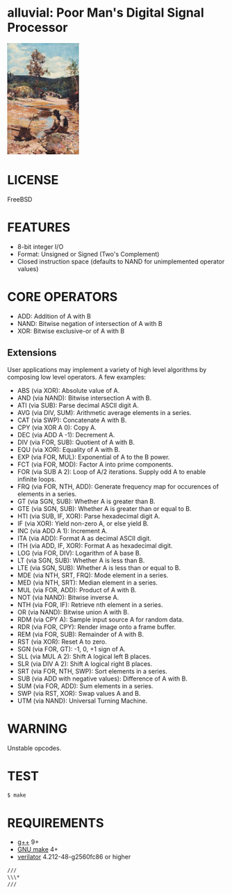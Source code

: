# alluvial: Poor Man's Digital Signal Processor

![gold prospector](alluvial.png)

# LICENSE

FreeBSD

# FEATURES

* 8-bit integer I/O
* Format: Unsigned or Signed (Two's Complement)
* Closed instruction space (defaults to NAND for unimplemented operator values)

# CORE OPERATORS

* ADD: Addition of A with B
* NAND: Bitwise negation of intersection of A with B
* XOR: Bitwise exclusive-or of A with B

## Extensions

User applications may implement a variety of high level algorithms by composing low level operators. A few examples:

* ABS (via XOR): Absolute value of A.
* AND (via NAND): Bitwise intersection A with B.
* ATI (via SUB): Parse decimal ASCII digit A.
* AVG (via DIV, SUM): Arithmetic average elements in a series.
* CAT (via SWP): Concatenate A with B.
* CPY (via XOR A 0): Copy A.
* DEC (via ADD A -1): Decrement A.
* DIV (via FOR, SUB): Quotient of A with B.
* EQU (via XOR): Equality of A with B.
* EXP (via FOR, MUL): Exponential of A to the B power.
* FCT (via FOR, MOD): Factor A into prime components.
* FOR (via SUB A 2): Loop of A/2 iterations. Supply odd A to enable infinite loops.
* FRQ (via FOR, NTH, ADD): Generate frequency map for occurences of elements in a series.
* GT (via SGN, SUB): Whether A is greater than B.
* GTE (via SGN, SUB): Whether A is greater than or equal to B.
* HTI (via SUB, IF, XOR): Parse hexadecimal digit A.
* IF (via XOR): Yield non-zero A, or else yield B.
* INC (via ADD A 1): Increment A.
* ITA (via ADD): Format A as decimal ASCII digit.
* ITH (via ADD, IF, XOR): Format A as hexadecimal digit.
* LOG (via FOR, DIV): Logarithm of A base B.
* LT (via SGN, SUB): Whether A is less than B.
* LTE (via SGN, SUB): Whether A is less than or equal to B.
* MDE (via NTH, SRT, FRQ): Mode element in a series.
* MED (via NTH, SRT): Median element in a series.
* MUL (via FOR, ADD): Product of A with B.
* NOT (via NAND): Bitwise inverse A.
* NTH (via FOR, IF): Retrieve nth element in a series.
* OR (via NAND): Bitwise union A with B.
* RDM (via CPY A): Sample input source A for random data.
* RDR (via FOR, CPY): Render image onto a frame buffer.
* REM (via FOR, SUB): Remainder of A with B.
* RST (via XOR): Reset A to zero.
* SGN (via FOR, GT): -1, 0, +1 sign of A.
* SLL (via MUL A 2): Shift A logical left B places.
* SLR (via DIV A 2): Shift A logical right B places.
* SRT (via FOR, NTH, SWP): Sort elements in a series.
* SUB (via ADD with negative values): Difference of A with B.
* SUM (via FOR, ADD): Sum elements in a series.
* SWP (via RST, XOR): Swap values A and B.
* UTM (via NAND): Universal Turning Machine.

# WARNING

Unstable opcodes.

# TEST

```console
$ make
```

# REQUIREMENTS

* [g++](https://gcc.gnu.org/) 9+
* [GNU make](https://www.gnu.org/software/make/) 4+
* [verilator](https://www.veripool.org/verilator/) 4.212-48-g2560fc86 or higher

```text
///
\\\*
///
```
